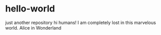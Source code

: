 # hello-world
just another repository
hi humans! I am completely lost in this marvelous world.
Alice in Wonderland
